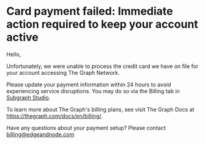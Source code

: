 # Card payment failed: Immediate action required to keep your account active

Hello,

Unfortunately, we were unable to process the credit card we have on file for your account accessing The Graph Network.

Please update your payment information within 24 hours to avoid experiencing service disruptions. You may do so via the Billing tab in <a email-cta href="https://thegraph.com/studio/billing/">Subgraph Studio</a>.

To learn more about The Graph's billing plans, see visit The Graph Docs at https://thegraph.com/docs/en/billing/.

Have any questions about your payment setup? Please contact <a email-cta href="mailto:billing@edgeandnode.com">billing@edgeandnode.com</a>

<subscriptions-footer />
